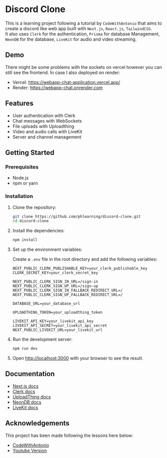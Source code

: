 
# Discord Clone

This is a learning project following a tutorial by `CodeWithAntonio` that aims to create a discord like web app built with `Next.js`, `React.js`, `TailwindCSS`.   
It also uses `Clerk` for the authentication, `Prisma` for database Management, `NeonDB` for the database, `LiveKit` for audio and video streaming.

## Demo

There might be some problems with the sockets on vercel however you can still see the frontend. In case I also deployed on render:

- Vercel:
    https://webapp-chat-application.vercel.app/
- Render:
    https://webapp-chat.onrender.com

## Features

- User authentication with Clerk
- Chat messages with WebSockets
- File uploads with Uploadthing
- Video and audio calls with LiveKit
- Server and channel management

## Getting Started

### Prerequisites

- Node.js
- npm or yarn

### Installation

1. Clone the repository:

    ```bash
    git clone https://github.com/phlearning/discord-clone.git
    cd discord-clone
    ```

2. Install the dependencies:

    ```bash
    npm install
    ```

3. Set up the environment variables:

    Create a `.env` file in the root directory and add the following variables:

    ```properties
    NEXT_PUBLIC_CLERK_PUBLISHABLE_KEY=your_clerk_publishable_key
    CLERK_SECRET_KEY=your_clerk_secret_key

    NEXT_PUBLIC_CLERK_SIGN_IN_URL=/sign-in
    NEXT_PUBLIC_CLERK_SIGN_UP_URL=/sign-up
    NEXT_PUBLIC_CLERK_SIGN_IN_FALLBACK_REDIRECT_URL=/
    NEXT_PUBLIC_CLERK_SIGN_UP_FALLBACK_REDIRECT_URL=/

    DATABASE_URL=your_database_url

    UPLOADTHING_TOKEN=your_uploadthing_token

    LIVEKIT_API_KEY=your_livekit_api_key
    LIVEKIT_API_SECRET=your_livekit_api_secret
    NEXT_PUBLIC_LIVEKIT_URL=your_livekit_url
    ```

4. Run the development server:

    ```bash
    npm run dev
    ```

5. Open [http://localhost:3000](http://localhost:3000) with your browser to see the result.

## Documentation

- [Next.js docs](https://nextjs.org/docs)
- [Clerk docs](https://clerk.com/docs)
- [UploadThing docs](https://docs.uploadthing.com/)
- [NeonDB docs](https://neon.tech/docs/introduction)
- [LiveKit docs](https://docs.livekit.io/home/)


## Acknowledgements

This project has been made following the lessons here below:

 - [CodeWithAntonio](https://www.codewithantonio.com/projects/team-chat-platform)
 - [Youtube Version](https://www.youtube.com/watch?v=ZbX4Ok9YX94)
